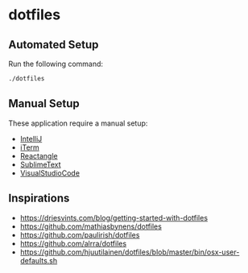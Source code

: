 dotfiles
========

## Automated Setup

Run the following command:

```bash
./dotfiles
```

## Manual Setup

These application require a manual setup:

- [IntelliJ](/applications/IntelliJ/readme.md)
- [iTerm](/applications/iTerm/readme.md)
- [Reactangle](/applications/Reactangle/readme.md)
- [SublimeText](/applications/SublimeText/readme.md)
- [VisualStudioCode](/applications/VisualStudioCode/readme.md)

## Inspirations

- https://driesvints.com/blog/getting-started-with-dotfiles
- https://github.com/mathiasbynens/dotfiles
- https://github.com/paulirish/dotfiles
- https://github.com/alrra/dotfiles
- https://github.com/hjuutilainen/dotfiles/blob/master/bin/osx-user-defaults.sh
